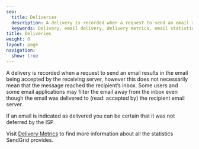 ```yaml
---
seo:
  title: Deliveries
  description: A delivery is recorded when a request to send an email results in the delivery of that email to the end recipient.
  keywords: Delivery, email delivery, delivery metrics, email statistics
title: Deliveries
weight: 0
layout: page
navigation:
  show: true
---
```


A delivery is recorded when a request to send an email results in the email being accepted by the receiving server, however this does not necessarily mean that the message reached the recipient’s inbox. Some users and some email applications may filter the email away from the inbox even though the email was delivered to (read: accepted by) the recipient email server.

If an email is indicated as delivered you can be certain that it was not deferred by the ISP.

Visit [Delivery Metrics]({{root_url}}/User_Guide/Delivery_Metrics/index.html) to find more information about all the statistics SendGrid provides.

